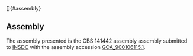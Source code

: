[]{#assembly}

Assembly
--------

The assembly presented is the CBS 141442 assembly assembly submitted to
[INSDC](http://www.insdc.org) with the assembly accession
[GCA\_900106115.1](http://www.ebi.ac.uk/ena/data/view/GCA_900106115.1).
